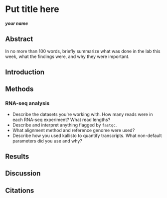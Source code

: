 # Put title here
##### your name

## Abstract
In no more than 100 words, briefly summarize what was done in the lab this week, what the findings were, and why they were important.

## Introduction

 
## Methods

### RNA-seq analysis
* Describe the datasets you're working with. How many reads were in each RNA-seq experiment? What read lengths?
* Describe and interpret anything flagged by `fastqc`.
* What alignment method and reference genome were used?
* Describe how you used kallisto to quantify transcripts. What non-default parameters did you use and why?

## Results


## Discussion


## Citations

